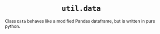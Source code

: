 <h1 align="center"><code>util.data</code></h1>

Class `Data` behaves like a modified Pandas dataframe, but is written in pure python.

